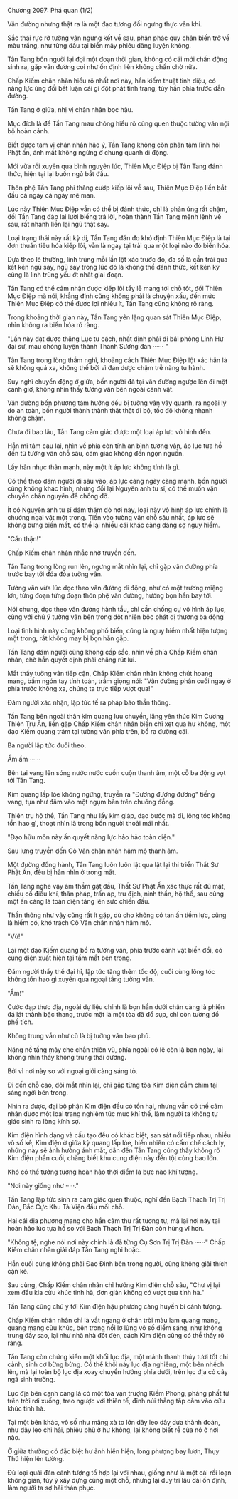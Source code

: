 




Chương 2097: Phá quan (1/2)


Vân đường nhưng thật ra là một đạo tương đối ngưng thực vân khí.

Sắc thái rực rỡ tường vân ngưng kết về sau, phản phác quy chân biến trở về màu trắng, như từng đầu tại biển mây phiêu đãng luyện không.

Tần Tang bốn người lại đợi một đoạn thời gian, không có cái mới chấn động sinh ra, gặp vân đường coi như ổn định liền không chần chờ nữa.

Chấp Kiếm chân nhân hiểu rõ nhất nơi này, hắn kiếm thuật tinh diệu, có năng lực ứng đối bất luận cái gì đột phát tình trạng, tùy hắn phía trước dẫn đường.

Tần Tang ở giữa, nhị vị chân nhân bọc hậu.

Mục đích là để Tần Tang mau chóng hiểu rõ cùng quen thuộc tường vân nội bộ hoàn cảnh.

Biết được tam vị chân nhân hảo ý, Tần Tang không còn phân tâm lĩnh hội Phật ấn, ánh mắt không ngừng ở chung quanh di động.

Mới vừa rồi xuyên qua bình nguyên lúc, Thiên Mục Điệp bị Tần Tang đánh thức, hiện tại lại buồn ngủ bắt đầu.

Thôn phệ Tần Tang phi thăng cướp kiếp lôi về sau, Thiên Mục Điệp liền bắt đầu cả ngày cả ngày mê man.

Lúc này Thiên Mục Điệp vẫn có thể bị đánh thức, chỉ là phản ứng rất chậm, đối Tần Tang đáp lại lười biếng trả lời, hoàn thành Tần Tang mệnh lệnh về sau, rất nhanh liền lại ngủ thật say.

Loại trạng thái này rất kỳ dị, Tần Tang đắn đo khó định Thiên Mục Điệp là tại đơn thuần tiêu hóa kiếp lôi, vẫn là ngay tại trải qua một loại nào đó biến hóa.

Dựa theo lẽ thường, linh trùng mỗi lần lột xác trước đó, đa số là cần trải qua kết kén ngủ say, ngủ say trong lúc đó là không thể đánh thức, kết kén kỳ cũng là linh trùng yếu ớt nhất giai đoạn.

Tần Tang có thể cảm nhận được kiếp lôi tẩy lễ mang tới chỗ tốt, đối Thiên Mục Điệp mà nói, khẳng định cũng không phải là chuyện xấu, đến mức Thiên Mục Điệp có thể được lợi nhiều ít, Tần Tang cũng không rõ ràng.

Trong khoảng thời gian này, Tần Tang yên lặng quan sát Thiên Mục Điệp, nhìn không ra biến hóa rõ ràng.

"Lần này đạt được thăng Lục tư cách, nhất định phải đi bái phỏng Linh Hư đại sư, mau chóng luyện thành Thanh Sương đan ······ "

Tần Tang trong lòng thầm nghĩ, khoảng cách Thiên Mục Điệp lột xác hẳn là sẽ không quá xa, không thể bởi vì đan dược chậm trễ nàng tu hành.

Suy nghĩ chuyển động ở giữa, bốn người đã tại vân đường ngược lên đi một canh giờ, không nhìn thấy tường vân bên ngoài cảnh vật.

Vân đường bốn phương tám hướng đều bị tường vân vây quanh, ra ngoài lý do an toàn, bốn người thành thành thật thật đi bộ, tốc độ không nhanh không chậm.

Chưa đi bao lâu, Tần Tang cảm giác được một loại áp lực vô hình đến.

Hắn mi tâm cau lại, nhìn về phía còn tính an bình tường vân, áp lực tựa hồ đến từ tường vân chỗ sâu, cảm giác không đến ngọn nguồn.

Lấy hắn nhục thân mạnh, này một ít áp lực không tính là gì.

Có thể theo đám người đi sâu vào, áp lực càng ngày càng mạnh, bốn người cũng không khác hình, nhưng đổi lại Nguyên anh tu sĩ, có thể muốn vận chuyển chân nguyên để chống đỡ.

Ít có Nguyên anh tu sĩ dám thăm dò nơi này, loại này vô hình áp lực chính là chướng ngại vật một trong. Tiến vào tường vân chỗ sâu nhất, áp lực sẽ không bưng biến mất, có thể lại nhiều cái khác càng đáng sợ nguy hiểm.

"Cẩn thận!"

Chấp Kiếm chân nhân nhắc nhở truyền đến.

Tần Tang trong lòng run lên, ngưng mắt nhìn lại, chỉ gặp vân đường phía trước bay tới đóa đóa tường vân.

Tường vân vừa lúc dọc theo vân đường di động, như có một trương miệng lớn, từng đoạn từng đoạn thôn phệ vân đường, hướng bọn hắn bay tới.

Nói chung, dọc theo vân đường hành tẩu, chỉ cần chống cự vô hình áp lực, cùng với chú ý tường vân bên trong đột nhiên bộc phát dị thường ba động

Loại tình hình này cũng không phổ biến, cũng là nguy hiểm nhất hiện tượng một trong, rất không may bị bọn hắn gặp.

Tần Tang đám người cũng không cấp sắc, nhìn về phía Chấp Kiếm chân nhân, chờ hắn quyết định phải chăng rút lui.

Mắt thấy tường vân tiếp cận, Chấp Kiếm chân nhân không chút hoang mang, bấm ngón tay tính toán, trầm giọng nói: "Vân đường phần cuối ngay ở phía trước không xa, chúng ta trực tiếp vượt qua!"

Đám người xác nhận, lập tức tế ra pháp bảo thần thông.

Tần Tang bên ngoài thân kim quang lưu chuyển, lặng yên thúc Kim Cương Thiên Trụ Ấn, liền gặp Chấp Kiếm chân nhân biền chỉ xẹt qua hư không, một đạo Kiếm quang trảm tại tường vân phía trên, bổ ra đường cái.

Ba người lập tức đuổi theo.

Ầm ầm ······

Bên tai vang lên sóng nước nước cuồn cuộn thanh âm, một cỗ ba động vọt tới Tần Tang.

Kim quang lấp lóe không ngừng, truyền ra "Đương đương đương" tiếng vang, tựa như đâm vào một ngụm bên trên chuông đồng.

Thiên trụ hộ thể, Tần Tang như lấy kim giáp, dạo bước mà đi, lông tóc không tổn hao gì, thoạt nhìn là trong bốn người thoải mái nhất.

"Đạo hữu môn này ấn quyết năng lực hảo hảo toàn diện."

Sau lưng truyền đến Cô Vân chân nhân hâm mộ thanh âm.

Một đường đồng hành, Tần Tang luôn luôn lật qua lật lại thi triển Thất Sư Phật Ấn, đều bị hắn nhìn ở trong mắt.

Tần Tang nghe vậy âm thầm gật đầu, Thất Sư Phật Ấn xác thực rất đủ mặt, chiếu cố điều khí, thân pháp, trấn áp, tru địch, ninh thần, hộ thể, sau cùng một ấn càng là toàn diện tăng lên sức chiến đấu.

Thần thông như vậy cũng rất ít gặp, dù cho không có tan ấn tiềm lực, cũng là hiếm có, khó trách Cô Vân chân nhân hâm mộ.

"Vù!"

Lại một đạo Kiếm quang bổ ra tường vân, phía trước cảnh vật biến đổi, có cung điện xuất hiện tại tầm mắt bên trong.

Đám người thấy thế đại hỉ, lập tức tăng thêm tốc độ, cuối cùng lông tóc không tổn hao gì xuyên qua ngoại tầng tường vân.

"Ầm!"

Cước đạp thực địa, ngoài dự liệu chính là bọn hắn dưới chân càng là phiến đá lát thành bậc thang, trước mặt là một tòa đã đổ sụp, chỉ còn tường đổ phế tích.

Không trung vẫn như cũ là bị tường vân bao phủ.

Nặng nề tầng mây che chắn thiên vũ, phía ngoài có lẽ còn là ban ngày, lại không nhìn thấy không trung thái dương.

Bởi vì nơi này so với ngoại giới càng sáng tỏ.

Đi đến chỗ cao, dõi mắt nhìn lại, chỉ gặp từng tòa Kim điện đắm chìm tại sáng ngời bên trong.

Nhìn ra được, đại bộ phận Kim điện đều có tổn hại, nhưng vẫn có thể cảm nhận được một loại trang nghiêm túc mục khí thế, làm người ta không tự giác sinh ra lòng kính sợ.

Kim điện hình dạng và cấu tạo đều có khác biệt, san sát nối tiếp nhau, nhiều vô số kể, Kim điện ở giữa kỳ quang lấp lóe, hiển nhiên có cấm chế cách ly, những này sẽ ảnh hưởng ánh mắt, dẫn đến Tần Tang cũng thấy không rõ Kim điện phần cuối, chẳng biết khu cung điện này đến tột cùng bao lớn.

Khó có thể tưởng tượng hoàn hảo thời điểm là bực nào khí tượng.

"Nơi này giống như ·····."

Tần Tang lập tức sinh ra cảm giác quen thuộc, nghĩ đến Bạch Thạch Trị Trị Đàn, Bắc Cực Khu Tà Viện đầu mối chỗ.

Hai cái địa phương mang cho hắn cảm thụ rất tương tự, mà lại nơi này tại hoàn hảo lúc tựa hồ so với Bạch Thạch Trị Trị Đàn còn hùng vĩ hơn.

"Không tệ, nghe nói nơi này chính là đã từng Cụ Sơn Trị Trị Đàn ······" Chấp Kiếm chân nhân giải đáp Tần Tang nghi hoặc.

Hắn cuối cùng không phải Đạo Đình bên trong người, cũng không giải thích cặn kẽ.

Sau cùng, Chấp Kiếm chân nhân chỉ hướng Kim điện chỗ sâu, "Chư vị lại xem đầu kia cửu khúc tinh hà, đơn giản không có vượt qua tinh hà."

Tần Tang cũng chú ý tới Kim điện hậu phương càng huyền bí cảnh tượng.

Chấp Kiếm chân nhân chỉ là vắt ngang ở chân trời màu lam quang mang, quang mang cửu khúc, bên trong nổi lơ lửng vô số điểm sáng, như không trung đầy sao, lại như nhà nhà đốt đèn, cách Kim điện cũng có thể thấy rõ ràng.

Tần Tang còn chứng kiến một khối lục địa, một mảnh thanh thúy tươi tốt chi cảnh, sinh cơ bừng bừng. Có thể khối này lục địa nghiêng, một bên nhếch lên, mà lại toàn bộ lục địa xoay chuyển hướng phía dưới, trên lục địa cỏ cây ngã sinh trưởng.

Lục địa bên cạnh càng là có một tòa vạn trượng Kiếm Phong, phảng phất từ trên trời rơi xuống, treo ngược với thiên tế, đỉnh núi thẳng tắp cắm vào cửu khúc tinh hà.

Tại một bên khác, vô số như mãng xà to lớn dây leo dây dưa thành đoàn, như dây leo chi hải, phiêu phù ở hư không, lại không biết rễ của nó ở nơi nào.

Ở giữa thường có đặc biệt hư ảnh hiển hiện, long phượng bay lượn, Thụy Thú hiện lên tường.

Đủ loại quái đản cảnh tượng tổ hợp lại với nhau, giống như là một cái rối loạn không gian, tùy ý xây dựng cùng một chỗ, nhưng lại duy trì lâu dài ổn định, làm người ta sợ hãi thán phục.




